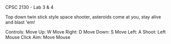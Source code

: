 CPSC 2130 - Lab 3 & 4

Top down twin stick style space shooter, asteroids come at you, stay alive and blast 'em!

Controls:
Move Up: W
Move Right: D
Move Down: S
Move Left: A
Shoot: Left Mouse Click
Aim: Move Mouse